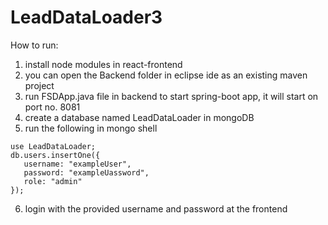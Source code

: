 # LeadDataLoader3

How to run:
1. install node modules in react-frontend
2. you can open the Backend folder in eclipse ide as an existing maven project
3. run FSDApp.java file in backend to start spring-boot app, it will start on port no. 8081
4. create a database named LeadDataLoader in mongoDB
5. run the following in mongo shell
```
use LeadDataLoader;
db.users.insertOne({
   username: "exampleUser",
   password: "exampleUassword", 
   role: "admin"
});
```
6. login with the provided username and password at the frontend
